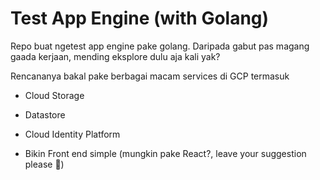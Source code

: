 # Test App Engine (with Golang)

Repo buat ngetest app engine pake golang. Daripada gabut pas magang gaada kerjaan, mending eksplore dulu aja kali yak?

Rencananya bakal pake berbagai macam services di GCP termasuk 

* Cloud Storage

* Datastore

* Cloud Identity Platform

* Bikin Front end simple (mungkin pake React?, leave your suggestion please 🙏)